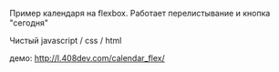 Пример календаря на flexbox.
Работает перелистывание и кнопка "сегодня"

Чистый javascript / css / html

демо: http://l.408dev.com/calendar_flex/
